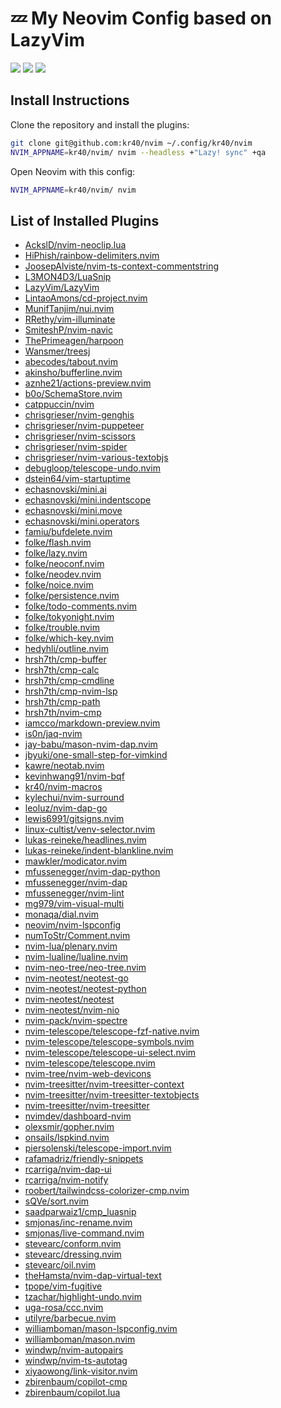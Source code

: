 <!-- markdownlint-disable MD045 MD033 MD013 -->

# 💤 My Neovim Config based on LazyVim

<a href="https://dotfyle.com/kr40/nvim"><img src="https://dotfyle.com/kr40/nvim/badges/plugins?style=for-the-badge" /></a>
<a href="https://dotfyle.com/kr40/nvim"><img src="https://dotfyle.com/kr40/nvim/badges/leaderkey?style=for-the-badge" /></a>
<a href="https://dotfyle.com/kr40/nvim"><img src="https://dotfyle.com/kr40/nvim/badges/plugin-manager?style=for-the-badge" /></a>

## Install Instructions

Clone the repository and install the plugins:

```sh
git clone git@github.com:kr40/nvim ~/.config/kr40/nvim
NVIM_APPNAME=kr40/nvim/ nvim --headless +"Lazy! sync" +qa
```

Open Neovim with this config:

```sh
NVIM_APPNAME=kr40/nvim/ nvim
```

## List of Installed Plugins

<!-- This list was generated using "lua for _, v in pairs(require("lazy").plugins()) do print(v[1]) end" -->

- [AckslD/nvim-neoclip.lua](https://github.com/AckslD/nvim-neoclip.lua)
- [HiPhish/rainbow-delimiters.nvim](https://github.com/HiPhish/rainbow-delimiters.nvim)
- [JoosepAlviste/nvim-ts-context-commentstring](https://github.com/JoosepAlviste/nvim-ts-context-commentstring)
- [L3MON4D3/LuaSnip](https://github.com/L3MON4D3/LuaSnip)
- [LazyVim/LazyVim](https://github.com/LazyVim/LazyVim)
- [LintaoAmons/cd-project.nvim](https://github.com/LintaoAmons/cd-project.nvim)
- [MunifTanjim/nui.nvim](https://github.com/MunifTanjim/nui.nvim)
- [RRethy/vim-illuminate](https://github.com/RRethy/vim-illuminate)
- [SmiteshP/nvim-navic](https://github.com/SmiteshP/nvim-navic)
- [ThePrimeagen/harpoon](https://github.com/ThePrimeagen/harpoon)
- [Wansmer/treesj](https://github.com/Wansmer/treesj)
- [abecodes/tabout.nvim](https://github.com/abecodes/tabout.nvim)
- [akinsho/bufferline.nvim](https://github.com/akinsho/bufferline.nvim)
- [aznhe21/actions-preview.nvim](https://github.com/aznhe21/actions-preview.nvim)
- [b0o/SchemaStore.nvim](https://github.com/b0o/SchemaStore.nvim)
- [catppuccin/nvim](https://github.com/catppuccin/nvim)
- [chrisgrieser/nvim-genghis](https://github.com/chrisgrieser/nvim-genghis)
- [chrisgrieser/nvim-puppeteer](https://github.com/chrisgrieser/nvim-puppeteer)
- [chrisgrieser/nvim-scissors](https://github.com/chrisgrieser/nvim-scissors)
- [chrisgrieser/nvim-spider](https://github.com/chrisgrieser/nvim-spider)
- [chrisgrieser/nvim-various-textobjs](https://github.com/chrisgrieser/nvim-various-textobjs)
- [debugloop/telescope-undo.nvim](https://github.com/debugloop/telescope-undo.nvim)
- [dstein64/vim-startuptime](https://github.com/dstein64/vim-startuptime)
- [echasnovski/mini.ai](https://github.com/echasnovski/mini.ai)
- [echasnovski/mini.indentscope](https://github.com/echasnovski/mini.indentscope)
- [echasnovski/mini.move](https://github.com/echasnovski/mini.move)
- [echasnovski/mini.operators](https://github.com/echasnovski/mini.operators)
- [famiu/bufdelete.nvim](https://github.com/famiu/bufdelete.nvim)
- [folke/flash.nvim](https://github.com/folke/flash.nvim)
- [folke/lazy.nvim](https://github.com/folke/lazy.nvim)
- [folke/neoconf.nvim](https://github.com/folke/neoconf.nvim)
- [folke/neodev.nvim](https://github.com/folke/neodev.nvim)
- [folke/noice.nvim](https://github.com/folke/noice.nvim)
- [folke/persistence.nvim](https://github.com/folke/persistence.nvim)
- [folke/todo-comments.nvim](https://github.com/folke/todo-comments.nvim)
- [folke/tokyonight.nvim](https://github.com/folke/tokyonight.nvim)
- [folke/trouble.nvim](https://github.com/folke/trouble.nvim)
- [folke/which-key.nvim](https://github.com/folke/which-key.nvim)
- [hedyhli/outline.nvim](https://github.com/hedyhli/outline.nvim)
- [hrsh7th/cmp-buffer](https://github.com/hrsh7th/cmp-buffer)
- [hrsh7th/cmp-calc](https://github.com/hrsh7th/cmp-calc)
- [hrsh7th/cmp-cmdline](https://github.com/hrsh7th/cmp-cmdline)
- [hrsh7th/cmp-nvim-lsp](https://github.com/hrsh7th/cmp-nvim-lsp)
- [hrsh7th/cmp-path](https://github.com/hrsh7th/cmp-path)
- [hrsh7th/nvim-cmp](https://github.com/hrsh7th/nvim-cmp)
- [iamcco/markdown-preview.nvim](https://github.com/iamcco/markdown-preview.nvim)
- [is0n/jaq-nvim](https://github.com/is0n/jaq-nvim)
- [jay-babu/mason-nvim-dap.nvim](https://github.com/jay-babu/mason-nvim-dap.nvim)
- [jbyuki/one-small-step-for-vimkind](https://github.com/jbyuki/one-small-step-for-vimkind)
- [kawre/neotab.nvim](https://github.com/kawre/neotab.nvim)
- [kevinhwang91/nvim-bqf](https://github.com/kevinhwang91/nvim-bqf)
- [kr40/nvim-macros](https://github.com/kr40/nvim-macros)
- [kylechui/nvim-surround](https://github.com/kylechui/nvim-surround)
- [leoluz/nvim-dap-go](https://github.com/leoluz/nvim-dap-go)
- [lewis6991/gitsigns.nvim](https://github.com/lewis6991/gitsigns.nvim)
- [linux-cultist/venv-selector.nvim](https://github.com/linux-cultist/venv-selector.nvim)
- [lukas-reineke/headlines.nvim](https://github.com/lukas-reineke/headlines.nvim)
- [lukas-reineke/indent-blankline.nvim](https://github.com/lukas-reineke/indent-blankline.nvim)
- [mawkler/modicator.nvim](https://github.com/mawkler/modicator.nvim)
- [mfussenegger/nvim-dap-python](https://github.com/mfussenegger/nvim-dap-python)
- [mfussenegger/nvim-dap](https://github.com/mfussenegger/nvim-dap)
- [mfussenegger/nvim-lint](https://github.com/mfussenegger/nvim-lint)
- [mg979/vim-visual-multi](https://github.com/mg979/vim-visual-multi)
- [monaqa/dial.nvim](https://github.com/monaqa/dial.nvim)
- [neovim/nvim-lspconfig](https://github.com/neovim/nvim-lspconfig)
- [numToStr/Comment.nvim](https://github.com/numToStr/Comment.nvim)
- [nvim-lua/plenary.nvim](https://github.com/nvim-lua/plenary.nvim)
- [nvim-lualine/lualine.nvim](https://github.com/nvim-lualine/lualine.nvim)
- [nvim-neo-tree/neo-tree.nvim](https://github.com/nvim-neo-tree/neo-tree.nvim)
- [nvim-neotest/neotest-go](https://github.com/nvim-neotest/neotest-go)
- [nvim-neotest/neotest-python](https://github.com/nvim-neotest/neotest-python)
- [nvim-neotest/neotest](https://github.com/nvim-neotest/neotest)
- [nvim-neotest/nvim-nio](https://github.com/nvim-neotest/nvim-nio)
- [nvim-pack/nvim-spectre](https://github.com/nvim-pack/nvim-spectre)
- [nvim-telescope/telescope-fzf-native.nvim](https://github.com/nvim-telescope/telescope-fzf-native.nvim)
- [nvim-telescope/telescope-symbols.nvim](https://github.com/nvim-telescope/telescope-symbols.nvim)
- [nvim-telescope/telescope-ui-select.nvim](https://github.com/nvim-telescope/telescope-ui-select.nvim)
- [nvim-telescope/telescope.nvim](https://github.com/nvim-telescope/telescope.nvim)
- [nvim-tree/nvim-web-devicons](https://github.com/nvim-tree/nvim-web-devicons)
- [nvim-treesitter/nvim-treesitter-context](https://github.com/nvim-treesitter/nvim-treesitter-context)
- [nvim-treesitter/nvim-treesitter-textobjects](https://github.com/nvim-treesitter/nvim-treesitter-textobjects)
- [nvim-treesitter/nvim-treesitter](https://github.com/nvim-treesitter/nvim-treesitter)
- [nvimdev/dashboard-nvim](https://github.com/nvimdev/dashboard-nvim)
- [olexsmir/gopher.nvim](https://github.com/olexsmir/gopher.nvim)
- [onsails/lspkind.nvim](https://github.com/onsails/lspkind.nvim)
- [piersolenski/telescope-import.nvim](https://github.com/piersolenski/telescope-import.nvim)
- [rafamadriz/friendly-snippets](https://github.com/rafamadriz/friendly-snippets)
- [rcarriga/nvim-dap-ui](https://github.com/rcarriga/nvim-dap-ui)
- [rcarriga/nvim-notify](https://github.com/rcarriga/nvim-notify)
- [roobert/tailwindcss-colorizer-cmp.nvim](https://github.com/roobert/tailwindcss-colorizer-cmp.nvim)
- [sQVe/sort.nvim](https://github.com/sQVe/sort.nvim)
- [saadparwaiz1/cmp_luasnip](https://github.com/saadparwaiz1/cmp_luasnip)
- [smjonas/inc-rename.nvim](https://github.com/smjonas/inc-rename.nvim)
- [smjonas/live-command.nvim](https://github.com/smjonas/live-command.nvim)
- [stevearc/conform.nvim](https://github.com/stevearc/conform.nvim)
- [stevearc/dressing.nvim](https://github.com/stevearc/dressing.nvim)
- [stevearc/oil.nvim](https://github.com/stevearc/oil.nvim)
- [theHamsta/nvim-dap-virtual-text](https://github.com/theHamsta/nvim-dap-virtual-text)
- [tpope/vim-fugitive](https://github.com/tpope/vim-fugitive)
- [tzachar/highlight-undo.nvim](https://github.com/tzachar/highlight-undo.nvim)
- [uga-rosa/ccc.nvim](https://github.com/uga-rosa/ccc.nvim)
- [utilyre/barbecue.nvim](https://github.com/utilyre/barbecue.nvim)
- [williamboman/mason-lspconfig.nvim](https://github.com/williamboman/mason-lspconfig.nvim)
- [williamboman/mason.nvim](https://github.com/williamboman/mason.nvim)
- [windwp/nvim-autopairs](https://github.com/windwp/nvim-autopairs)
- [windwp/nvim-ts-autotag](https://github.com/windwp/nvim-ts-autotag)
- [xiyaowong/link-visitor.nvim](https://github.com/xiyaowong/link-visitor.nvim)
- [zbirenbaum/copilot-cmp](https://github.com/zbirenbaum/copilot-cmp)
- [zbirenbaum/copilot.lua](https://github.com/zbirenbaum/copilot.lua)
